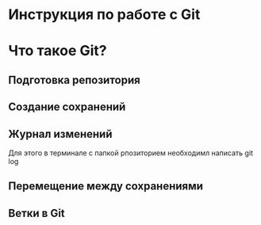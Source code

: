 # Инструкция по работе с Git

# Что такое Git?

## Подготовка репозитория

## Создание сохранений

## Журнал изменений
Для этого в терминале с папкой рпозиторием необходимл написать git log

## Перемещение между сохранениями


## Ветки в Git
